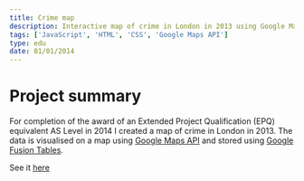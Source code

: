 ```yaml
---
title: Crime map
description: Interactive map of crime in London in 2013 using Google Maps API
tags: ['JavaScript', 'HTML', 'CSS', 'Google Maps API']
type: edu
date: 01/01/2014
---
```

# Project summary

For completion of the award of an Extended Project Qualification (EPQ) equivalent AS Level in 2014 I created a map of crime in London in 2013. The data is visualised on a map using [Google Maps API](https://developers.google.com/maps/) and stored using [Google Fusion Tables](https://support.google.com/fusiontables/answer/2571232?hl=en).

See it [here](/crime)
